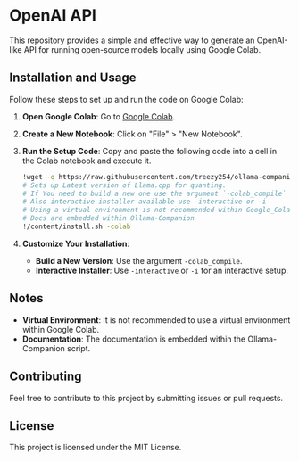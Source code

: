 # OpenAI API

This repository provides a simple and effective way to generate an OpenAI-like API for running open-source models locally using Google Colab.

## Installation and Usage

Follow these steps to set up and run the code on Google Colab:

1. **Open Google Colab**: Go to [Google Colab](https://colab.research.google.com/).

2. **Create a New Notebook**: Click on "File" > "New Notebook".

3. **Run the Setup Code**: Copy and paste the following code into a cell in the Colab notebook and execute it.

    ```bash
    !wget -q https://raw.githubusercontent.com/treezy254/ollama-companion/master/install.sh && sudo chmod +x install.sh 2>&1 /dev/null
    # Sets up Latest version of Llama.cpp for quanting.
    # If You need to build a new one use the argument `-colab_compile`
    # Also interactive installer available use -interactive or -i
    # Using a virtual environment is not recommended within Google_Colab
    # Docs are embedded within Ollama-Companion
    !/content/install.sh -colab
    ```

4. **Customize Your Installation**:
    - **Build a New Version**: Use the argument `-colab_compile`.
    - **Interactive Installer**: Use `-interactive` or `-i` for an interactive setup.

## Notes

- **Virtual Environment**: It is not recommended to use a virtual environment within Google Colab.
- **Documentation**: The documentation is embedded within the Ollama-Companion script.

## Contributing

Feel free to contribute to this project by submitting issues or pull requests.

## License

This project is licensed under the MIT License.

